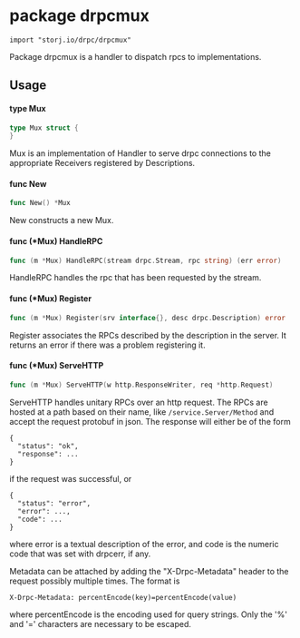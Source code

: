 # package drpcmux

`import "storj.io/drpc/drpcmux"`

Package drpcmux is a handler to dispatch rpcs to implementations.

## Usage

#### type Mux

```go
type Mux struct {
}
```

Mux is an implementation of Handler to serve drpc connections to the appropriate
Receivers registered by Descriptions.

#### func  New

```go
func New() *Mux
```
New constructs a new Mux.

#### func (*Mux) HandleRPC

```go
func (m *Mux) HandleRPC(stream drpc.Stream, rpc string) (err error)
```
HandleRPC handles the rpc that has been requested by the stream.

#### func (*Mux) Register

```go
func (m *Mux) Register(srv interface{}, desc drpc.Description) error
```
Register associates the RPCs described by the description in the server. It
returns an error if there was a problem registering it.

#### func (*Mux) ServeHTTP

```go
func (m *Mux) ServeHTTP(w http.ResponseWriter, req *http.Request)
```
ServeHTTP handles unitary RPCs over an http request. The RPCs are hosted at a
path based on their name, like `/service.Server/Method` and accept the request
protobuf in json. The response will either be of the form

    {
      "status": "ok",
      "response": ...
    }

if the request was successful, or

    {
      "status": "error",
      "error": ...,
      "code": ...
    }

where error is a textual description of the error, and code is the numeric code
that was set with drpcerr, if any.

Metadata can be attached by adding the "X-Drpc-Metadata" header to the request
possibly multiple times. The format is

    X-Drpc-Metadata: percentEncode(key)=percentEncode(value)

where percentEncode is the encoding used for query strings. Only the '%' and '='
characters are necessary to be escaped.
